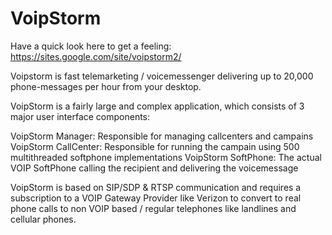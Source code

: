 # VoipStorm

Have a quick look here to get a feeling: https://sites.google.com/site/voipstorm2/

Voipstorm is fast telemarketing / voicemessenger delivering up to 20,000 phone-messages per hour from your desktop.

VoipStorm is a fairly large and complex application, which consists of 3 major user interface components:

VoipStorm Manager:    Responsible for managing callcenters and campains
VoipStorm CallCenter: Responsible for running the campain using 500 multithreaded softphone implementations
VoipStorm SoftPhone:  The actual VOIP SoftPhone calling the recipient and delivering the voicemessage

VoipStorm is based on SIP/SDP & RTSP communication and requires a subscription to a VOIP Gateway Provider like Verizon
to convert to real phone calls to non VOIP based / regular telephones like landlines and cellular phones.
